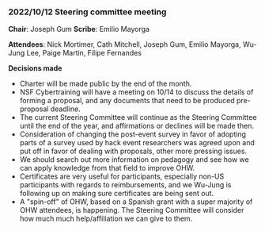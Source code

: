 ### 2022/10/12 Steering committee meeting

**Chair**: Joseph Gum **Scribe**: Emilio Mayorga

**Attendees**: Nick Mortimer, Cath Mitchell, Joseph Gum, Emilio Mayorga, Wu-Jung Lee, Paige Martin, Filipe Fernandes

**Decisions made**

- Charter will be made public by the end of the month.
- NSF Cybertraining will have a meeting on 10/14 to discuss the details of forming a proposal, and any documents that need to be produced pre-proposal deadline.
- The current Steering Committee will continue as the Steering Committee until the end of the year, and affirmations or declines will be made then.
- Consideration of changing the post-event survey in favor of adopting parts of a survey used by hack event researchers was agreed upon and put off in favor of dealing with proposals, other more pressing issues.
- We should search out more information on pedagogy and see how we can apply knowledge from that field to improve OHW.
- Certificates are very useful for participants, especially non-US participants with regards to reimbursements, and we Wu-Jung is following up on making sure certificates are being sent out.
- A "spin-off" of OHW, based on a Spanish grant with a super majority of OHW attendees, is happening. The Steering Committee will consider how much much help/affiliation we can give to them.
